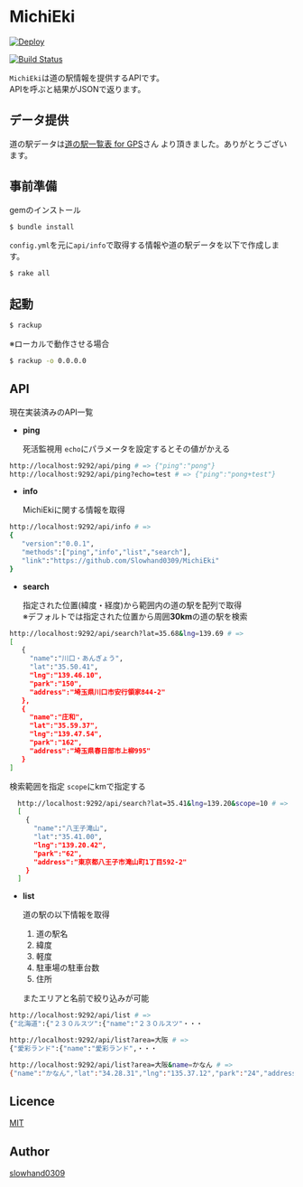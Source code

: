 # MichiEki

[![Deploy](https://www.herokucdn.com/deploy/button.png)](https://heroku.com/deploy)

[![Build Status](https://travis-ci.org/Slowhand0309/MichiEki.svg?branch=master)](https://travis-ci.org/Slowhand0309/MichiEki)

`MichiEki`は道の駅情報を提供するAPIです。<br>
APIを呼ぶと結果がJSONで返ります。


## データ提供
道の駅データは[道の駅一覧表 for GPS](http://www.seaview.jp/rs/index.html)さん より頂きました。ありがとうございます。

## 事前準備

gemのインストール

```sh
$ bundle install
```

`config.yml`を元に`api/info`で取得する情報や道の駅データを以下で作成します。

```sh
$ rake all
```

## 起動

```sh
$ rackup
```

※ローカルで動作させる場合
```sh
$ rackup -o 0.0.0.0
```

## API

現在実装済みのAPI一覧

* **ping**

  死活監視用 `echo`にパラメータを設定するとその値がかえる
```sh
http://localhost:9292/api/ping # => {"ping":"pong"}
http://localhost:9292/api/ping?echo=test # => {"ping":"pong+test"}
```

* **info**

  MichiEkiに関する情報を取得
```sh
http://localhost:9292/api/info # =>
{
   "version":"0.0.1",
   "methods":["ping","info","list","search"],
   "link":"https://github.com/Slowhand0309/MichiEki"
}
```

* **search**

  指定された位置(緯度・経度)から範囲内の道の駅を配列で取得<br>
  ※デフォルトでは指定された位置から周囲**30km**の道の駅を検索
```sh
http://localhost:9292/api/search?lat=35.68&lng=139.69 # =>
[
   {
     "name":"川口・あんぎょう",
     "lat":"35.50.41",
     "lng":"139.46.10",
     "park":"150",
     "address":"埼玉県川口市安行領家844-2"
   },
   {
     "name":"庄和",
     "lat":"35.59.37",
     "lng":"139.47.54",
     "park":"162",
     "address":"埼玉県春日部市上柳995"
   }
]
```

  検索範囲を指定 `scope`にkmで指定する
```sh
  http://localhost:9292/api/search?lat=35.41&lng=139.20&scope=10 # =>
  [
    {
      "name":"八王子滝山",
      "lat":"35.41.00",
      "lng":"139.20.42",
      "park":"62",
      "address":"東京都八王子市滝山町1丁目592-2"
    }
  ]
```

* **list**

  道の駅の以下情報を取得<br>
    1. 道の駅名
    2. 緯度
    3. 軽度
    4. 駐車場の駐車台数
    5. 住所

  またエリアと名前で絞り込みが可能

```sh
http://localhost:9292/api/list # =>
{"北海道":{"２３０ルスツ":{"name":"２３０ルスツ"・・・

http://localhost:9292/api/list?area=大阪 # =>
{"愛彩ランド":{"name":"愛彩ランド",・・・

http://localhost:9292/api/list?area=大阪&name=かなん # =>
{"name":"かなん","lat":"34.28.31","lng":"135.37.12","park":"24","address":"大阪府南河内郡河南町神山523-1他"}
```


## Licence

[MIT](https://github.com/tcnksm/tool/blob/master/LICENCE)

## Author

[slowhand0309](https://github.com/Slowhand0309)
